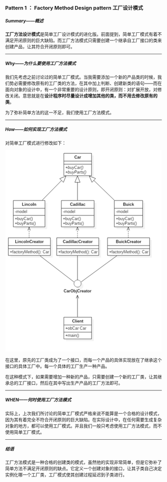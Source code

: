 ### Pattern 1 ： Factory Method Design pattern 工厂设计模式

##### Summary——概述

**工厂方法设计模式**是简单工厂设计模式的进化版。前面提到，简单工厂模式有着不满足开闭原则的巨大缺陷。而工厂方法模式只需要创建一个继承自工厂接口的类来创建产品，让其符合开闭原则即可。

---

##### Why——为什么要使用工厂方法模式

我们先考虑之前讨论过的简单工厂模式。当我需要添加一个新的产品类的时候，我们势必需要修改原有的工厂类的方法，在其中加上判断、创建新类的语句——而在面向对象的设计中，有一个非常重要的设计原则，即开闭原则：对扩展开放，对修改关闭。意思就是在**设计程序时尽量设计成增加其他的类，而不用去修改原有的类**。

为了弥补简单方法的这一不足，我们使用工厂方法模式。

---

##### How——如何实现工厂方法模式

对简单工厂模式进行修改如下：

![图1-1 修改工厂模式为工厂方法模式](https://raw.githubusercontent.com/Jannchie/Software-Design-Pattern-Note/e09b3b46b7ab9550f5c0b05fd9856786728349bb/Pattern%201%20Factory%20Method%20Design%20pattern/1-1.png "图1-1 修改工厂模式为工厂方法模式")

在这里，原先的工厂类成为了一个接口，而每一个产品的具体实现放在了继承这个接口的具体工厂中。每一个具体的工厂生产一种产品。

在这种模式下，如果需要增加一种新的产品，只需要创建一个新的工厂类，让其继承总的工厂接口，然后在其中写出生产产品的工厂方法即可。

---

##### WHEN——何时使用工厂方法模式

实际上，上次我们所讨论的简单工厂模式严格来说不能算是一个合格的设计模式，因为其有着完全不符合开闭原则的巨大缺陷。在实际设计中，在任何需要生成复杂对象的地方，都可以使用工厂模式。并且我们一般只考虑使用工厂方法模式，而不使用简单工厂模式。

---

##### 结语

工厂方法模式是一种合格的创建类的模式，虽然他的实现非常简单，但是它弥补了简单方法不满足开闭原则的缺点。它定义一个创建对象的接口，让其子类自己决定实例化哪一个工厂类，工厂模式使其创建过程延迟到子类进行。